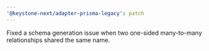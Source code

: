 ```yaml
---
'@keystone-next/adapter-prisma-legacy': patch
---
```


Fixed a schema generation issue when two one-sided many-to-many relationships shared the same name.
